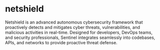 # netshield
Netshield is an advanced autonomous cybersecurity framework that proactively detects and mitigates cyber threats, vulnerabilities, and malicious activities in real-time. Designed for developers, DevOps teams, and security professionals, Sentinel integrates seamlessly into codebases, APIs, and networks to provide proactive threat defense.
